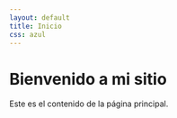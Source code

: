 ```yaml
---
layout: default
title: Inicio
css: azul
---
```


  <h1 id="bienvenido-a-mi-sitio">Bienvenido a mi sitio</h1>
  <p>Este es el contenido de la página principal.</p>
</div>
